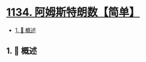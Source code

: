 # [1134. 阿姆斯特朗数【简单】](https://github.com/Tdahuyou/TNotes.leetcode/tree/main/notes/1134.%20%E9%98%BF%E5%A7%86%E6%96%AF%E7%89%B9%E6%9C%97%E6%95%B0%E3%80%90%E7%AE%80%E5%8D%95%E3%80%91)

<!-- region:toc -->

- [1. 📝 概述](#1--概述)

<!-- endregion:toc -->

## 1. 📝 概述
